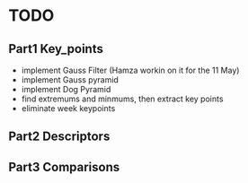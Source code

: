 # TODO
## Part1 Key_points
* implement Gauss Filter (Hamza workin on it for the 11 May)
* implement Gauss pyramid
* implement Dog Pyramid
* find extremums and minmums, then extract key points
* eliminate week keypoints
## Part2 Descriptors
## Part3 Comparisons

